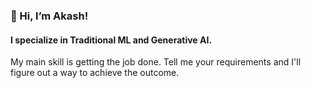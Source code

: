 ### 👋 Hi, I’m Akash!
#### I specialize in Traditional ML and Generative AI.
My main skill is getting the job done. Tell me your requirements and I'll figure out a way to achieve the outcome.


<!---
akashkashyaps/akashkashyaps is a ✨ special ✨ repository because its `README.md` (this file) appears on your GitHub profile.
You can click the Preview link to take a look at your changes.
--->
